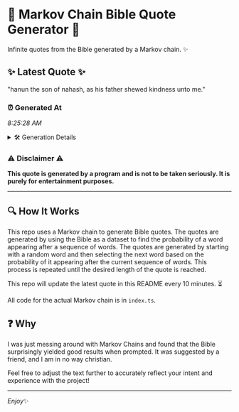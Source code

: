 # 📖 Markov Chain Bible Quote Generator 📖

Infinite quotes from the Bible generated by a Markov chain. ✨

## ✨ Latest Quote ✨
"hanun the son of nahash, as his father shewed kindness unto me."

### ⏰ Generated At
*8:25:28 AM*

<details>
    <summary>🛠️ Generation Details</summary>
    <p>
        <strong>🌱 Seed:</strong> hanun<br>
        <strong>🔄 Iterations:</strong> 11<br>
        <strong>📜 Context History:</strong><br>[ hanun ]: the<br>[ hanun, the ]: son<br>[ hanun, the, son ]: of<br>[ hanun, the, son, of ]: nahash,<br>[ hanun, the, son, of, nahash, ]: as<br>[ hanun, the, son, of, nahash,, as ]: his<br>[ the, son, of, nahash,, as, his ]: father<br>[ son, of, nahash,, as, his, father ]: shewed<br>[ of, nahash,, as, his, father, shewed ]: kindness<br>[ nahash,, as, his, father, shewed, kindness ]: unto<br>[ as, his, father, shewed, kindness, unto ]: me.<br>
    </p>
</details>

### ⚠️ Disclaimer ⚠️
**This quote is generated by a program and is not to be taken seriously. It is purely for entertainment purposes.**

---

## 🔍 How It Works

This repo uses a Markov chain to generate Bible quotes. The quotes are generated by using the Bible as a dataset to find the probability of a word appearing after a sequence of words. The quotes are generated by starting with a random word and then selecting the next word based on the probability of it appearing after the current sequence of words. This process is repeated until the desired length of the quote is reached.

This repo will update the latest quote in this README every 10 minutes. ⏳

All code for the actual Markov chain is in `index.ts`.

## ❓ Why

I was just messing around with Markov Chains and found that the Bible surprisingly yielded good results when prompted. 
It was suggested by a friend, and I am in no way christian.

Feel free to adjust the text further to accurately reflect your intent and experience with the project!

---

*Enjoy*✨
